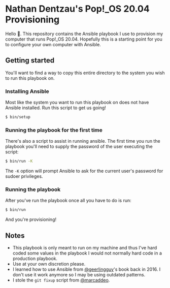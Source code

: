 # Nathan Dentzau's Pop!_OS 20.04 Provisioning

Hello 👋. This repository contains the Ansible playbook I use to provision my
computer that runs Pop!_OS 20.04. Hopefully this is a starting point for you to
configure your own computer with Ansible.

## Getting started

You'll want to find a way to copy this entire directory to the system you wish
to run this playbook on.

### Installing Ansible

Most like the system you want to run this playbook on does not have Ansible
installed. Run this script to get us going!

```bash
$ bin/setup
```

### Running the playbook for the first time

There's also a script to assist in running ansible. The first time you run the
playbook you'll need to supply the password of the user executing the script:

```bash
$ bin/run -K
```

The `-K` option will prompt Ansible to ask for the current user's password for
sudoer privileges.

### Running the playbook

After you've run the playbook once all you have to do is run:

```bash
$ bin/run
```

And you're provisioning!

## Notes

* This playbook is only meant to run on my machine and thus I've hard coded some
  values in the playbook I would not normally hard code in a production
  playbook.
* Use at your own discretion please.
* I learned how to use Ansible from [@geerlingguy][]'s book back in 2016. I don't
  use it work anymore so I may be using outdated patterns.
* I stole the `git fixup` script from [@marcaddeo][].

[@geerlingguy]: https://github.com/geerlingguy
[@marcaddeo]: https://github.com/marcaddeo
